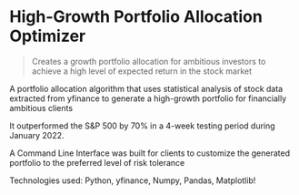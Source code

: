 # High-Growth Portfolio Allocation Optimizer

> Creates a growth portfolio allocation for ambitious investors to achieve a high level of expected return in the stock market 

A portfolio allocation algorithm that uses statistical analysis of stock data extracted from yfinance to generate a high-growth portfolio for financially ambitious clients

It outperformed the S&P 500 by 70% in a 4-week testing period during January 2022.

A Command Line Interface was built for clients to customize the generated portfolio to the preferred level of risk tolerance

Technologies used: Python, yfinance, Numpy, Pandas, Matplotlib!

